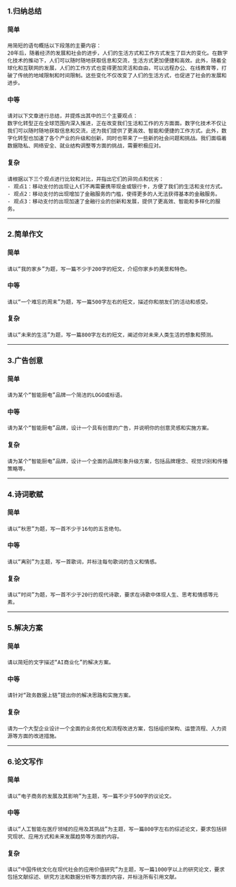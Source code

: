 ### 1.归纳总结
#### 简单
```
用简短的语句概括以下段落的主要内容：
20年后，随着经济的发展和社会的进步，人们的生活方式和工作方式发生了巨大的变化。在数字化技术的推动下，人们可以随时随地获取信息和交流，生活方式更加便捷和高效。此外，随着全球化和互联网的发展，人们的工作方式也变得更加灵活和自由，可以远程办公、在线教育等，打破了传统的地域限制和时间限制。这些变化不仅改变了人们的生活方式，也促进了社会的发展和进步。
 ```
#### 中等
```
请对以下文章进行总结，并提炼出其中的三个主要观点：
数字化转型正在全球范围内深入推进，正在改变我们生活和工作的方方面面。数字化技术不仅让我们可以随时随地获取信息和交流，还为我们提供了更高效、智能和便捷的工作方式。此外，数字化转型也加速了各个产业的升级和创新，同时也带来了一些新的社会问题和挑战。我们面临着数据隐私、网络安全、就业结构调整等方面的挑战，需要积极应对。
 ```
#### 复杂
```
请根据以下三个观点进行比较和对比，并指出它们的异同点和优劣：
- 观点1：移动支付的出现让人们不再需要携带现金或银行卡，方便了我们的生活和支付方式。
- 观点2：移动支付的出现增加了金融服务的门槛，使得更多的人无法获得基本的金融服务。
- 观点3：移动支付的出现加速了金融行业的创新和发展，提供了更高效、智能和多样化的服务。
```
___

### 2.简单作文
#### 简单
```
请以“我的家乡”为题，写一篇不少于200字的短文，介绍你家乡的美景和特色。
```
#### 中等
```
请以“一个难忘的周末”为题，写一篇500字左右的短文，描述你和朋友们的活动和感受。
```
#### 复杂
```
请以“未来的生活”为题，写一篇800字左右的短文，阐述你对未来人类生活的想象和预测。
```
___

### 3.广告创意
#### 简单
```
请为某个“智能厨电”品牌一个简洁的LOGO或标语。
```
#### 中等
```
请为某个“智能厨电”品牌，设计一个具有创意的广告，并说明你的创意灵感和实施方案。
```
#### 复杂
```
请为某个“智能厨电”品牌，设计一个全面的品牌形象升级方案，包括品牌理念、视觉识别和传播策略等。
```
___

### 4.诗词歌赋
#### 简单
```
请以“秋思”为题，写一首不少于16句的五言绝句。
```
#### 中等
```
请以“离别”为主题，写一首歌词，并标注每句歌词的含义和情感。
```
#### 复杂
```
请以“时间”为题，写一首不少于20行的现代诗歌，要求在诗歌中体现人生、思考和情感等元素。
```
___

### 5.解决方案
#### 简单
```
请以简短的文字描述“AI商业化”的解决方案。
```
#### 中等
```
请针对“政务数据上链”提出你的解决思路和实施方案。
```
#### 复杂
```
请为一个大型企业设计一个全面的业务优化和流程改进方案，包括组织架构、运营流程、人力资源等方面的改进措施。
```
___

### 6.论文写作
#### 简单
```
请以“电子商务的发展及其影响”为主题，写一篇不少于500字的议论文。
```
#### 中等
```
请以“人工智能在医疗领域的应用及其挑战”为主题，写一篇800字左右的综述论文，要求包括研究现状、应用方式和未来发展趋势等方面的内容。
```
#### 复杂
```
请以“中国传统文化在现代社会的应用价值研究”为主题，写一篇1000字以上的研究论文，要求包括文献综述、研究方法和数据分析等方面的内容，并标注所有引用文献。
```
